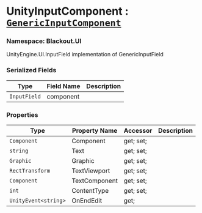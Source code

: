 # UnityInputComponent : [`GenericInputComponent`](GenericInputComponent.md)
### Namespace: Blackout.UI


UnityEngine.UI.InputField implementation of GenericInputField


 ### Serialized Fields

 | Type | Field Name | Description |
| --- | --- | --- |
| `InputField` | component |  |


 ### Properties
| Type | Property Name | Accessor | Description |
| --- | --- | --- | --- |
 | `Component` | Component | get; set;  |  |
 | `string` | Text | get; set;  |  |
 | `Graphic` | Graphic | get; set;  |  |
 | `RectTransform` | TextViewport | get; set;  |  |
 | `Component` | TextComponent | get; set;  |  |
 | `int` | ContentType | get; set;  |  |
 | `UnityEvent<string>` | OnEndEdit | get;  |  |
